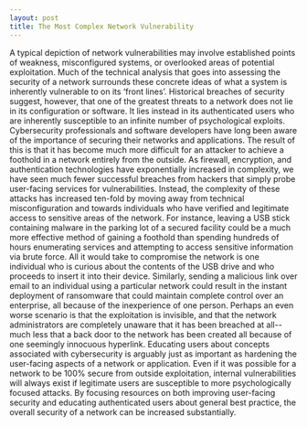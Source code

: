 ```yaml
---
layout: post
title: The Most Complex Network Vulnerability
---
```


A typical depiction of network vulnerabilities may involve established points of weakness, misconfigured systems, or overlooked areas of potential exploitation. Much of the technical analysis that goes into assessing the security of a network surrounds these concrete ideas of what a system is inherently vulnerable to on its ‘front lines’. Historical breaches of security suggest, however, that one of the greatest threats to a network does not lie in its configuration or software. It lies instead in its authenticated users who are inherently susceptible to an infinite number of psychological exploits. 
	Cybersecurity professionals and software developers have long been aware of the importance of securing their networks and applications. The result of this is that it has become much more difficult for an attacker to achieve a foothold in a network entirely from the outside. As firewall, encryption, and authentication technologies have exponentially increased in complexity, we have seen much fewer successful breaches from hackers that simply probe user-facing services for vulnerabilities. 
	Instead, the complexity of these attacks has increased ten-fold by moving away from technical misconfiguration and towards individuals who have verified and legitimate access to sensitive areas of the network. For instance, leaving a USB stick containing malware in the parking lot of a secured facility could be a much more effective method of gaining a foothold than spending hundreds of hours enumerating services and attempting to access sensitive information via brute force. All it would take to compromise the network is one individual who is curious about the contents of the USB drive and who proceeds to insert it into their device. 
Similarly, sending a malicious link over email to an individual using a particular network could result in the instant deployment of ransomware that could maintain complete control over an enterprise, all because of the inexperience of one person. Perhaps an even worse scenario is that the exploitation is invisible, and that the network administrators are completely unaware that it has been breached at all--much less that a back door to the network has been created all because of one seemingly innocuous hyperlink.
Educating users about concepts associated with cybersecurity is arguably just as important as hardening the user-facing aspects of a network or application. Even if it was possible for a network to be 100% secure from outside exploitation, internal vulnerabilities will always exist if legitimate users are susceptible to more psychologically focused attacks. By focusing resources on both improving user-facing security and educating authenticated users about general best practice, the overall security of a network can be increased substantially. 
